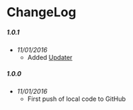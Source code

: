 ChangeLog
=========

##### 1.0.1
- _11/01/2016_
  - Added [Updater](https://github.com/kolsys/plex-channel-updater)

##### 1.0.0
- _11/01/2016_
  - First push of local code to GitHub
